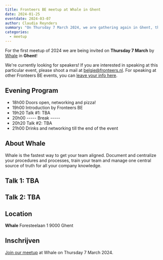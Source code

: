 ```yaml
---
title: Fronteers BE meetup at Whale in Ghent 
date: 2024-01-25
eventdate: 2024-03-07
author: Claudia Reynders
summary: "On Thursday 7 March 2024, we are gathering again in Ghent, this time at the offices of a start-up called Whale. Join a number of fellow fronteers for an inspirational evening." 
categories: 
  - meetup
---
```



For the first meetup of 2024 we are being invited on **Thursday 7 March** by [Whale](https://usewhale.io) in **Ghent**!

We're currently looking for speakers! If you are interested in speaking at this particular event, please shoot a mail at <a href="mailto:belgie@fronteers.nl">belgie@fronteers.nl</a>. For speaking at other Fronteers BE events, you can [leave your info here](https://tally.so/forms/waXWX3).

## Evening Program

- 18h00  Doors open, networking and pizza!
- 19h00  Introduction by Fronteers BE
- 19h20  Talk #1: TBA
- 20h00  ----- Break -----
- 20h20  Talk #2: TBA
- 21h00  Drinks and networking till the end of the event

## About Whale
Whale is the fastest way to get your team aligned. Document and centralize your procedures and processes, train your team and manage one central source of truth for all your company knowledge.


## Talk 1: TBA


## Talk 2: TBA


## Location

**Whale**
Foresteelaan 1
9000 Ghent

## Inschrijven

[Join our meetup](https://www.meetup.com/fronteers-be/events/298503043/) at Whale on Thursday 7 March 2024.
